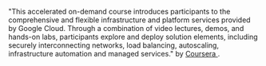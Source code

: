 "This accelerated on-demand course introduces participants to the comprehensive and flexible infrastructure and platform services provided by Google Cloud. Through a combination of video lectures, demos, and hands-on labs, participants explore and deploy solution elements, including securely interconnecting networks, load balancing, autoscaling, infrastructure automation and managed services." by [ Coursera ](https://www.coursera.org).